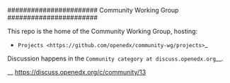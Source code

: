 #######################
Community Working Group
#######################

This repo is the home of the Community Working Group, hosting:

- `Projects <https://github.com/openedx/community-wg/projects>`_

Discussion happens in the `Community category at discuss.openedx.org`__.

__ https://discuss.openedx.org/c/community/13
